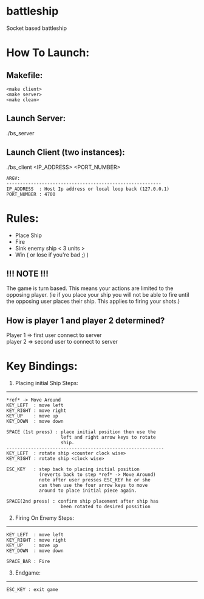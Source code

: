 # battleship
Socket based battleship

How To Launch:
===============================================================================
  Makefile:
  -----------------------------------------------------------
    <make client>
    <make server>
    <make clean>

  Launch Server:
  -----------------------------------------------------------
  ./bs_server

  Launch Client (two instances):
  -----------------------------------------------------------
  ./bs_client <IP_ADDRESS> <PORT_NUMBER>

    ARGV:
    ---------------------------------------------------------
    IP_ADDRESS  : Host Ip address or local loop back (127.0.0.1)
    PORT_NUMBER : 4700

Rules:
===============================================================================
- Place Ship
- Fire
- Sink enemy ship < 3 units >
- Win ( or lose if you're bad ;) )

!!! NOTE !!!
-------------------------------------------------------------
  The game is turn based. This means your actions are limited
  to the opposing player. (ie if you place your ship you will
    not be able to fire until the opposing user places their
    ship. This applies to firing your shots.)

How is player 1 and player 2 determined?
-------------------------------------------------------------
  Player 1 => first user connect to server  
  player 2 => second user to connect to server  

Key Bindings:
===============================================================================
1) Placing initial Ship Steps:
--------------------------------------------------------------
    *ref* -> Move Around
    KEY_LEFT  : move left
    KEY_RIGHT : move right
    KEY_UP    : move up
    KEY_DOWN  : move down

    SPACE (1st press) : place initial position then use the
                        left and right arrow keys to rotate
                        ship.
    ----------------------------------------------------------
    KEY_LEFT  : rotate ship <counter clock wise>
    KEY_RIGHT : rotate ship <clock wise>

    ESC_KEY   : step back to placing initial position
                (reverts back to step *ref* -> Move Around)
                note after user presses ESC_KEY he or she
                can then use the four arrow keys to move
                around to place initial piece again.

    SPACE(2nd press) : confirm ship placement after ship has
                        been rotated to desired possition

2) Firing On Enemy Steps:
--------------------------------------------------------------
    KEY_LEFT  : move left  
    KEY_RIGHT : move right  
    KEY_UP    : move up  
    KEY_DOWN  : move down  

    SPACE_BAR : Fire  

3) Endgame:
--------------------------------------------------------------
    ESC_KEY : exit game
